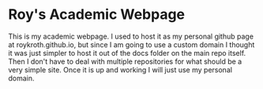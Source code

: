 # Roy's Academic Webpage

This is my academic webpage. I used to host it as my personal github page at roykroth.github.io, but since I am going to use a custom domain I thought it was just simpler to host it out of the docs folder on the main repo itself. Then I don't have to deal with multiple repositories for what should be a very simple site. Once it is up and working I will just use my personal domain. 
